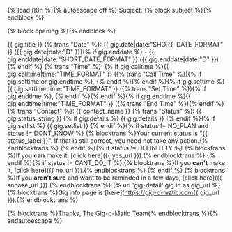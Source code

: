 {% load i18n %}{% autoescape off %}
Subject: {% block subject %}{% endblock %}

{% block opening %}{% endblock %}

{{ gig.title }}
{% trans "Date" %}: {{ gig.date|date:"SHORT_DATE_FORMAT" }} ({{ gig.date|date:"D" }}){% if gig.enddate %} - {{ gig.enddate|date:"SHORT_DATE_FORMAT" }} ({{ gig.enddate|date:"D" }}){% endif %}
{% trans "Time" %}: {% if gig.calltime %}{{ gig.calltime|time:"TIME_FORMAT" }} ({% trans "Call Time" %}){% if gig.settime or gig.endtime %}, {% endif %}{% endif %}{% if gig.settime %}{{ gig.settime|time:"TIME_FORMAT" }} ({% trans "Set Time" %}){% if gig.endtime %}, {% endif %}{% endif %}{% if gig.endtime %}{{ gig.endtime|time:"TIME_FORMAT" }} ({% trans "End Time" %}){% endif %}
{% trans "Contact" %}: {{ contact_name }}
{% trans "Status" %}: {{ gig.status_string }}
{% if gig.details %}
{{ gig.details }}
{% endif %}{% if gig.setlist %}
{{ gig.setlist }}
{% endif %}{% if status != NO_PLAN and status != DONT_KNOW %}
{% blocktrans %}Your current status is "{{ status_label }}".  If that is still correct, you need not take any action.{% endblocktrans %}
{% endif %}{% if status != DEFINITELY %}
{% blocktrans %}If you **can** make it, [click here]({{ yes_url }}).{% endblocktrans %}
{% endif %}{% if status != CANT_DO_IT %}
{% blocktrans %}If you **can't** make it, [click here]({{ no_url }}).{% endblocktrans %}
{% endif %}
{% blocktrans %}If you **aren't sure** and want to be reminded in a few days, [click here]({{ snooze_url }}).{% endblocktrans %}
{% url 'gig-detail' gig.id as gig_url %}
{% blocktrans %}Gig info page is [here](https://gig-o-matic.com{{ gig_url }}).{% endblocktrans %}

{% blocktrans %}Thanks,
The Gig-o-Matic Team{% endblocktrans %}{% endautoescape %}

